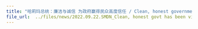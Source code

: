```yaml
---
title: "哈莉玛总统：廉洁与诚信 为政府赢得民众高度信任 / Clean, honest government has been vital to Singapore's progress: President Halimah"
file_url:  ../files/news/2022.09.22.SMDN_Clean, honest govt has been vital to Singapore's progress.pdf
---
```

